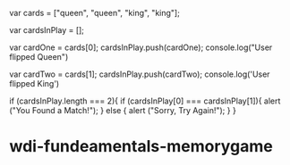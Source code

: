 var cards = ["queen", "queen", "king", "king"];

var cardsInPlay = [];

var cardOne = cards[0];
cardsInPlay.push(cardOne);
console.log("User flipped Queen")

var cardTwo = cards[1];
cardsInPlay.push(cardTwo);
console.log('User flipped King')

if (cardsInPlay.length === 2){
 if (cardsInPlay[0] === cardsInPlay[1]){
  alert ("You Found a Match!");
} else {
  alert ("Sorry, Try Again!");
}
}
# wdi-fundeamentals-memorygame

